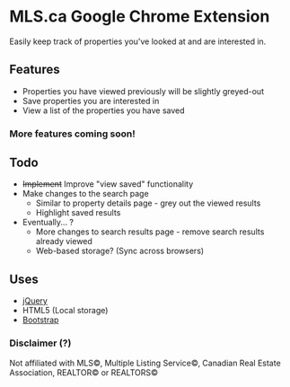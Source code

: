 # MLS.ca Google Chrome Extension
Easily keep track of properties you've looked at and are interested in.

## Features
- Properties you have viewed previously will be slightly greyed-out
- Save properties you are interested in
- View a list of the properties you have saved

### More features coming soon!

## Todo
- ~~Implement~~ Improve "view saved" functionality
- Make changes to the search page
	- Similar to property details page - grey out the viewed results
	- Highlight saved results
- Eventually... ?
	- More changes to search results page - remove search results already viewed
	- Web-based storage? (Sync across browsers)

## Uses
- [jQuery](http://www.jquery.com)
- HTML5 (Local storage)
- [Bootstrap](http://twitter.github.com/bootstrap/)

### Disclaimer (?)
Not affiliated with MLS&copy;, Multiple Listing Service&copy;, Canadian Real Estate Association, REALTOR&copy; or REALTORS&copy;
